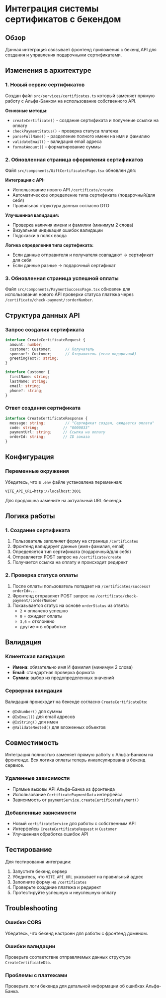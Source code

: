 # Интеграция системы сертификатов с бекендом

## Обзор

Данная интеграция связывает фронтенд приложения с бекенд API для создания и управления подарочными сертификатами.

## Изменения в архитектуре

### 1. Новый сервис сертификатов

Создан файл `src/services/certificates.ts` который заменяет прямую работу с Альфа-Банком на использование собственного API.

**Основные методы:**
- `createCertificate()` - создание сертификата и получение ссылки на оплату
- `checkPaymentStatus()` - проверка статуса платежа
- `parseFullName()` - разделение полного имени на имя и фамилию
- `validateEmail()` - валидация email адреса
- `formatAmount()` - форматирование суммы

### 2. Обновленная страница оформления сертификатов

Файл `src/components/GiftCertificatesPage.tsx` обновлен для:

**Интеграция с API:**
- Использование нового API `/certificate/create`
- Автоматическое определение типа сертификата (подарочный/для себя)
- Правильная структура данных согласно DTO

**Улучшенная валидация:**
- Проверка наличия имени и фамилии (минимум 2 слова)
- Визуальная индикация ошибок валидации
- Подсказки в полях ввода

**Логика определения типа сертификата:**
- Если данные отправителя и получателя совпадают → сертификат для себя
- Если данные разные → подарочный сертификат

### 3. Обновленная страница успешной оплаты

Файл `src/components/PaymentSuccessPage.tsx` обновлен для использования нового API проверки статуса платежа через `/certificate/check-payment/:orderNumber`.

## Структура данных API

### Запрос создания сертификата

```typescript
interface CreateCertificateRequest {
  amount: number;
  customer: Customer;      // Получатель
  sponsor?: Customer;      // Отправитель (если подарочный)
  greetingText?: string;
}

interface Customer {
  firstName: string;
  lastName: string;
  email: string;
  phone?: string;
}
```

### Ответ создания сертификата

```typescript
interface CreateCertificateResponse {
  message: string;         // "Сертификат создан, ожидается оплата"
  code: string;           // "0000033"
  paymentUrl: string;     // Ссылка на оплату
  orderId: string;        // ID заказа
}
```

## Конфигурация

### Переменные окружения

Убедитесь, что в `.env` файле установлена переменная:

```env
VITE_API_URL=http://localhost:3001
```

Для продакшна замените на актуальный URL бекенда.

## Логика работы

### 1. Создание сертификата

1. Пользователь заполняет форму на странице `/certificates`
2. Фронтенд валидирует данные (имя+фамилия, email)
3. Определяется тип сертификата (подарочный/для себя)
4. Отправляется POST запрос на `/certificate/create`
5. Получается ссылка на оплату и происходит редирект

### 2. Проверка статуса оплаты

1. После оплаты пользователь попадает на `/certificates/success?orderId=...`
2. Фронтенд отправляет POST запрос на `/certificate/check-payment/:orderNumber`
3. Показывается статус на основе `orderStatus` из ответа:
   - `2` = оплачено успешно
   - `0` = ожидает оплаты
   - `3,6` = отклонено
   - другие = в обработке

## Валидация

### Клиентская валидация

- **Имена**: обязательно имя И фамилия (минимум 2 слова)
- **Email**: стандартная проверка формата
- **Сумма**: выбор из предопределенных значений

### Серверная валидация

Валидация происходит на бекенде согласно `CreateCertificateDto`:
- `@IsNumber()` для суммы
- `@IsEmail()` для email адресов
- `@IsString()` для имен
- `@ValidateNested()` для вложенных объектов

## Совместимость

Интеграция полностью заменяет прямую работу с Альфа-Банком на фронтенде. Вся логика оплаты теперь инкапсулирована в бекенд сервисе.

### Удаленные зависимости

- Прямые вызовы API Альфа-Банка из фронтенда
- Использование `CertificatePaymentData` интерфейса
- Зависимость от `paymentService.createCertificatePayment()`

### Добавленные зависимости

- Новый `certificateService` для работы с собственным API
- Интерфейсы `CreateCertificateRequest` и `Customer`
- Улучшенная обработка ошибок API

## Тестирование

Для тестирования интеграции:

1. Запустите бекенд сервер
2. Убедитесь, что `VITE_API_URL` указывает на правильный адрес
3. Заполните форму на `/certificates`
4. Проверьте создание платежа и редирект
5. Протестируйте успешную и неуспешную оплату

## Troubleshooting

### Ошибки CORS

Убедитесь, что бекенд настроен для работы с фронтенд доменом.

### Ошибки валидации

Проверьте соответствие отправляемых данных структуре `CreateCertificateDto`.

### Проблемы с платежами

Проверьте логи бекенда для детальной информации об ошибках Альфа-Банка.